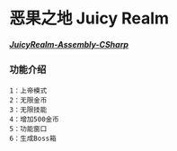# 恶果之地 Juicy Realm

##### [JuicyRealm-Assembly-CSharp](../Assembly-CSharp/JuicyRealm.md)

### 功能介绍
```
1：上帝模式   
2：无限金币   
3：无限技能   
4：增加500金币   
5：功能窗口   
6：生成Boss箱   
```
